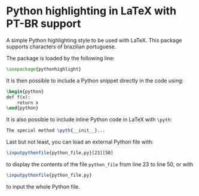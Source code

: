 Python highlighting in LaTeX with PT-BR support
===============================================

A simple Python highlighting style to be used with LaTeX. This package supports characters of brazilian portuguese.

The package is loaded by the following line:

```tex
\usepackage{pythonhighlight}
```

It is then possible to include a Python snippet directly in the code using:

```tex
\begin{python}
def f(x):
    return x
\end{python}
```

It is also possible to include inline Python code in LaTeX with ``\pyth``:

```tex
The special method \pyth{__init__}... 
```

Last but not least, you can load an external Python file with:
```tex
\inputpythonfile{python_file.py}[23][50]
```
to display the contents of the file ``python_file`` from line 23 to line 50,
or with
```tex
\inputpythonfile{python_file.py}
```
to input the whole Python file.
